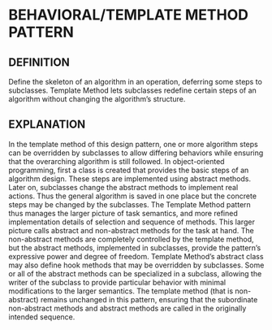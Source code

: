 # BEHAVIORAL/TEMPLATE METHOD PATTERN

## DEFINITION

Define the skeleton of an algorithm in an operation, deferring
some steps to subclasses. Template Method lets subclasses redefine certain
steps of an algorithm without changing the algorithm’s structure.

## EXPLANATION

In the template method of this design pattern, one or more
algorithm steps can be overridden by subclasses to allow differing behaviors
while ensuring that the overarching algorithm is still followed.
In object-oriented programming, first a class is created that provides the
basic steps of an algorithm design. These steps are implemented using
abstract methods. Later on, subclasses change the abstract methods to
implement real actions. Thus the general algorithm is saved in one place but
the concrete steps may be changed by the subclasses.
The Template Method pattern thus manages the larger picture of task
semantics, and more refined implementation details of selection and sequence
of methods. This larger picture calls abstract and non-abstract methods for
the task at hand. The non-abstract methods are completely controlled by the
template method, but the abstract methods, implemented in subclasses, provide
the pattern’s expressive power and degree of freedom. Template Method’s
abstract class may also define hook methods that may be overridden by
subclasses. Some or all of the abstract methods can be specialized in a
subclass, allowing the writer of the subclass to provide particular behavior
with minimal modifications to the larger semantics. The template method (that
is non-abstract) remains unchanged in this pattern, ensuring that the
subordinate non-abstract methods and abstract methods are called in the
originally intended sequence.

